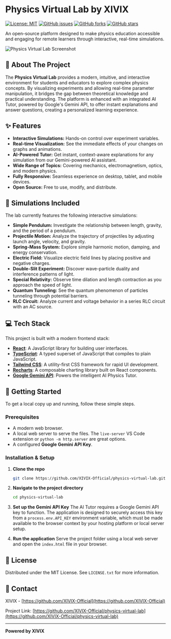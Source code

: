 
# Physics Virtual Lab by XIVIX

[![License: MIT](https://img.shields.io/badge/License-MIT-yellow.svg)](https://opensource.org/licenses/MIT)
[![GitHub issues](https://img.shields.io/github/issues/XIVIX-Official/physics-virtual-lab)](https://github.com/XIVIX-Official/physics-virtual-lab/issues)
[![GitHub forks](https://img.shields.io/github/forks/XIVIX-Official/physics-virtual-lab)](https://github.com/XIVIX-Official/physics-virtual-lab/network)
[![GitHub stars](https://img.shields.io/github/stars/XIVIX-Official/physics-virtual-lab)](https://github.com/XIVIX-Official/physics-virtual-lab/stargazers)

An open-source platform designed to make physics education accessible and engaging for remote learners through interactive, real-time simulations.

![Physics Virtual Lab Screenshot](https://storage.googleapis.com/aistudio-project-images/b48b7890-50b3-4f24-9b63-14917631725b.png)

## 🔬 About The Project

The **Physics Virtual Lab** provides a modern, intuitive, and interactive environment for students and educators to explore complex physics concepts. By visualizing experiments and allowing real-time parameter manipulation, it bridges the gap between theoretical knowledge and practical understanding. The platform is enhanced with an integrated AI Tutor, powered by Google's Gemini API, to offer instant explanations and answer questions, creating a personalized learning experience.

## ✨ Features

- **Interactive Simulations:** Hands-on control over experiment variables.
- **Real-time Visualization:** See the immediate effects of your changes on graphs and animations.
- **AI-Powered Tutor:** Get instant, context-aware explanations for any simulation from our Gemini-powered AI assistant.
- **Wide Range of Topics:** Covering mechanics, electromagnetism, optics, and modern physics.
- **Fully Responsive:** Seamless experience on desktop, tablet, and mobile devices.
- **Open Source:** Free to use, modify, and distribute.

## 🧪 Simulations Included

The lab currently features the following interactive simulations:

-   **Simple Pendulum:** Investigate the relationship between length, gravity, and the period of a pendulum.
-   **Projectile Motion:** Analyze the trajectory of projectiles by adjusting launch angle, velocity, and gravity.
-   **Spring-Mass System:** Explore simple harmonic motion, damping, and energy conservation.
-   **Electric Field:** Visualize electric field lines by placing positive and negative charges.
-   **Double-Slit Experiment:** Discover wave-particle duality and interference patterns of light.
-   **Special Relativity:** Observe time dilation and length contraction as you approach the speed of light.
-   **Quantum Tunneling:** See the quantum phenomenon of particles tunneling through potential barriers.
-   **RLC Circuit:** Analyze current and voltage behavior in a series RLC circuit with an AC source.

## 💻 Tech Stack

This project is built with a modern frontend stack:

-   **[React](https://react.dev/)**: A JavaScript library for building user interfaces.
-   **[TypeScript](https://www.typescriptlang.org/)**: A typed superset of JavaScript that compiles to plain JavaScript.
-   **[Tailwind CSS](https://tailwindcss.com/)**: A utility-first CSS framework for rapid UI development.
-   **[Recharts](https://recharts.org/)**: A composable charting library built on React components.
-   **[Google Gemini API](https://ai.google.dev/)**: Powers the intelligent AI Physics Tutor.

## 🚀 Getting Started

To get a local copy up and running, follow these simple steps.

### Prerequisites

-   A modern web browser.
-   A local web server to serve the files. The `live-server` VS Code extension or `python -m http.server` are great options.
-   A configured **Google Gemini API Key**.

### Installation & Setup

1.  **Clone the repo**
    ```sh
    git clone https://github.com/XIVIX-Official/physics-virtual-lab.git
    ```
2.  **Navigate to the project directory**
    ```sh
    cd physics-virtual-lab
    ```
3.  **Set up the Gemini API Key**
    The AI Tutor requires a Google Gemini API key to function. The application is designed to securely access this key from a `process.env.API_KEY` environment variable, which must be made available to the browser context by your hosting platform or local server setup.

4.  **Run the application**
    Serve the project folder using a local web server and open the `index.html` file in your browser.

## 📜 License

Distributed under the MIT License. See `LICENSE.txt` for more information.

## 📧 Contact

XIVIX - [https://github.com/XIVIX-Official](https://github.com/XIVIX-Official)

Project Link: [https://github.com/XIVIX-Official/physics-virtual-lab](https://github.com/XIVIX-Official/physics-virtual-lab)

---
**Powered by XIVIX**